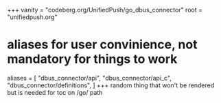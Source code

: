 +++
vanity = "codeberg.org/UnifiedPush/go_dbus_connector"
root = "unifiedpush.org"

# aliases for user convinience, not mandatory for things to work
aliases = [
    "dbus_connector/api",
    "dbus_connector/api_c",
    "dbus_connector/definitions",
]
+++
random thing that won't be rendered but is needed for toc on /go/ path
